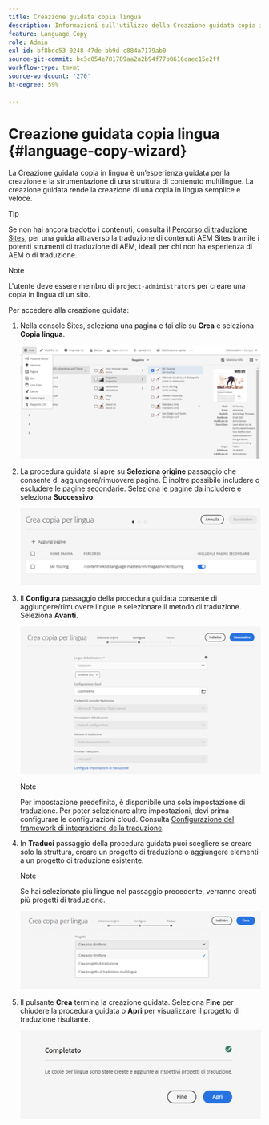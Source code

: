 ```yaml
---
title: Creazione guidata copia lingua
description: Informazioni sull'utilizzo della Creazione guidata copia in lingua in AEM.
feature: Language Copy
role: Admin
exl-id: bf8bdc53-0248-47de-bb9d-c884a7179ab0
source-git-commit: bc3c054e781789aa2a2b94f77b0616caec15e2ff
workflow-type: tm+mt
source-wordcount: '270'
ht-degree: 59%

---
```


# Creazione guidata copia lingua {#language-copy-wizard}

La Creazione guidata copia in lingua è un’esperienza guidata per la creazione e la strumentazione di una struttura di contenuto multilingue. La creazione guidata rende la creazione di una copia in lingua semplice e veloce.

>[!TIP]
>
>Se non hai ancora tradotto i contenuti, consulta il [Percorso di traduzione Sites](/help/journey-sites/translation/overview.md), per una guida attraverso la traduzione di contenuti AEM Sites tramite i potenti strumenti di traduzione di AEM, ideali per chi non ha esperienza di AEM o di traduzione.

>[!NOTE]
>
>L&#39;utente deve essere membro di `project-administrators` per creare una copia in lingua di un sito.

Per accedere alla creazione guidata:

1. Nella console Sites, seleziona una pagina e fai clic su **Crea** e seleziona **Copia lingua**.

   ![Crea copia in lingua dalla creazione guidata](../assets/language-copy-wizard.png)

1. La procedura guidata si apre su **Seleziona origine** passaggio che consente di aggiungere/rimuovere pagine. È inoltre possibile includere o escludere le pagine secondarie. Seleziona le pagine da includere e seleziona **Successivo**.

   ![Aggiunta di pagine con la creazione guidata](../assets/language-copy-wizard-add-pages.png)

1. Il **Configura** passaggio della procedura guidata consente di aggiungere/rimuovere lingue e selezionare il metodo di traduzione. Seleziona **Avanti**.

   ![Configura il passaggio della creazione guidata](../assets/language-copy-wizard-configure.png)

   >[!NOTE]
   >
   >Per impostazione predefinita, è disponibile una sola impostazione di traduzione. Per poter selezionare altre impostazioni, devi prima configurare le configurazioni cloud. Consulta [Configurazione del framework di integrazione della traduzione](integration-framework.md).

1. In **Traduci** passaggio della procedura guidata puoi scegliere se creare solo la struttura, creare un progetto di traduzione o aggiungere elementi a un progetto di traduzione esistente.

   >[!NOTE]
   >
   >Se hai selezionato più lingue nel passaggio precedente, verranno creati più progetti di traduzione.

   ![Passaggio di traduzione della creazione guidata](../assets/language-copy-wizard-translate.png)

1. Il pulsante **Crea** termina la creazione guidata. Seleziona **Fine** per chiudere la procedura guidata o **Apri** per visualizzare il progetto di traduzione risultante.

   ![Termina creazione guidata](../assets/language-copy-wizard-done.png)
